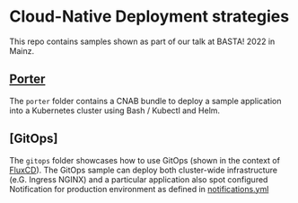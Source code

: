 # Cloud-Native Deployment strategies

This repo contains samples shown as part of our talk at BASTA! 2022 in Mainz.

## [Porter](https://porter.sh)

The `porter` folder contains a CNAB bundle to deploy a sample application into a Kubernetes cluster using Bash / Kubectl and Helm.

## [GitOps]

The `gitops` folder showcases how to use GitOps (shown in the context of [FluxCD](https://fluxcd.io/)). The GitOps sample can deploy both cluster-wide infrastructure (e.G. Ingress NGINX) and a particular application also spot configured Notification for production environment as defined in [notifications.yml](gitops/clusters/k8s-5/notifications.yml)
